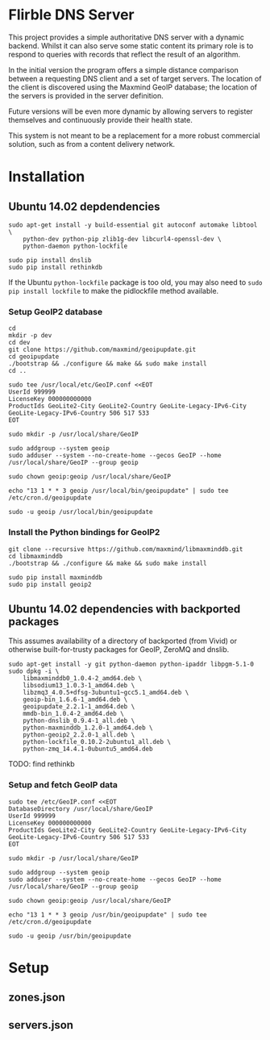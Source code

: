 # Flirble DNS Server

This project provides a simple authoritative DNS server with a dynamic
backend. Whilst it can also serve some static content its primary role is to
respond to queries with records that reflect the result of an algorithm.

In the initial version the program offers a simple distance comparison between
a requesting DNS client and a set of target servers. The location of the
client is discovered using the Maxmind GeoIP database; the location of the
servers is provided in the server definition.

Future versions will be even more dynamic by allowing servers to register
themselves and continuously provide their health state.

This system is not meant to be a replacement for a more robust commercial
solution, such as from a content delivery network.


# Installation

## Ubuntu 14.02 depdendencies

```
sudo apt-get install -y build-essential git autoconf automake libtool \
    python-dev python-pip zlib1g-dev libcurl4-openssl-dev \
    python-daemon python-lockfile

sudo pip install dnslib
sudo pip install rethinkdb
```

If the Ubuntu `python-lockfile` package is too old, you may also need to
`sudo pip install lockfile` to make the pidlockfile method available.

### Setup GeoIP2 database

```
cd
mkdir -p dev
cd dev
git clone https://github.com/maxmind/geoipupdate.git
cd geoipupdate
./bootstrap && ./configure && make && sudo make install
cd ..

sudo tee /usr/local/etc/GeoIP.conf <<EOT
UserId 999999
LicenseKey 000000000000
ProductIds GeoLite2-City GeoLite2-Country GeoLite-Legacy-IPv6-City GeoLite-Legacy-IPv6-Country 506 517 533
EOT

sudo mkdir -p /usr/local/share/GeoIP

sudo addgroup --system geoip
sudo adduser --system --no-create-home --gecos GeoIP --home /usr/local/share/GeoIP --group geoip

sudo chown geoip:geoip /usr/local/share/GeoIP

echo "13 1 * * 3 geoip /usr/local/bin/geoipupdate" | sudo tee /etc/cron.d/geoipupdate

sudo -u geoip /usr/local/bin/geoipupdate
```

### Install the Python bindings for GeoIP2

```
git clone --recursive https://github.com/maxmind/libmaxminddb.git
cd libmaxminddb
./bootstrap && ./configure && make && sudo make install

sudo pip install maxminddb
sudo pip install geoip2
```


## Ubuntu 14.02 dependencies with backported packages

This assumes availability of a directory of backported (from Vivid)
or otherwise built-for-trusty packages for GeoIP, ZeroMQ and dnslib.

```
sudo apt-get install -y git python-daemon python-ipaddr libpgm-5.1-0
sudo dpkg -i \
	libmaxminddb0_1.0.4-2_amd64.deb \
	libsodium13_1.0.3-1_amd64.deb \
	libzmq3_4.0.5+dfsg-3ubuntu1~gcc5.1_amd64.deb \
	geoip-bin_1.6.6-1_amd64.deb \
	geoipupdate_2.2.1-1_amd64.deb \
	mmdb-bin_1.0.4-2_amd64.deb \
	python-dnslib_0.9.4-1_all.deb \
	python-maxminddb_1.2.0-1_amd64.deb \
	python-geoip2_2.2.0-1_all.deb \
	python-lockfile_0.10.2-2ubuntu1_all.deb \
	python-zmq_14.4.1-0ubuntu5_amd64.deb
```

TODO: find rethinkb

### Setup and fetch GeoIP data

```
sudo tee /etc/GeoIP.conf <<EOT
DatabaseDirectory /usr/local/share/GeoIP
UserId 999999
LicenseKey 000000000000
ProductIds GeoLite2-City GeoLite2-Country GeoLite-Legacy-IPv6-City GeoLite-Legacy-IPv6-Country 506 517 533
EOT

sudo mkdir -p /usr/local/share/GeoIP

sudo addgroup --system geoip
sudo adduser --system --no-create-home --gecos GeoIP --home /usr/local/share/GeoIP --group geoip

sudo chown geoip:geoip /usr/local/share/GeoIP

echo "13 1 * * 3 geoip /usr/bin/geoipupdate" | sudo tee /etc/cron.d/geoipupdate

sudo -u geoip /usr/bin/geoipupdate
```

# Setup

## zones.json

## servers.json

